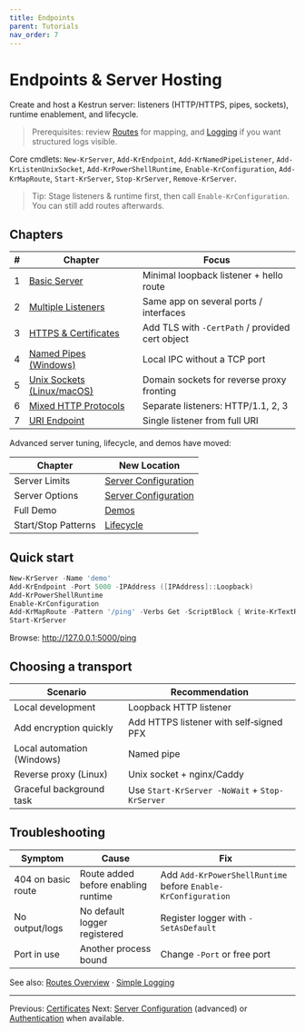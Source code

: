 ```yaml
---
title: Endpoints
parent: Tutorials
nav_order: 7
---
```


# Endpoints & Server Hosting

Create and host a Kestrun server: listeners (HTTP/HTTPS, pipes, sockets), runtime enablement, and lifecycle.

> Prerequisites: review [Routes](../2.routes/index) for mapping, and [Logging](../5.logging/1.Simple-Logging) if you want structured logs visible.

Core cmdlets:
`New-KrServer`, `Add-KrEndpoint`, `Add-KrNamedPipeListener`, `Add-KrListenUnixSocket`,
`Add-KrPowerShellRuntime`, `Enable-KrConfiguration`, `Add-KrMapRoute`, `Start-KrServer`,
`Stop-KrServer`, `Remove-KrServer`.

> Tip: Stage listeners & runtime first, then call `Enable-KrConfiguration`. You can still add routes afterwards.

## Chapters

| #   | Chapter                                         | Focus                                           |
| --- | ----------------------------------------------- | ----------------------------------------------- |
| 1   | [Basic Server](./1.Basic-Server)                | Minimal loopback listener + hello route         |
| 2   | [Multiple Listeners](./2.Multiple-Listeners)    | Same app on several ports / interfaces          |
| 3   | [HTTPS & Certificates](./3.Https)               | Add TLS with `-CertPath` / provided cert object |
| 4   | [Named Pipes (Windows)](./4.Named-Pipes)        | Local IPC without a TCP port                    |
| 5   | [Unix Sockets (Linux/macOS)](./5.Unix-Sockets)  | Domain sockets for reverse proxy fronting       |
| 6   | [Mixed HTTP Protocols](./6.Mixed-HttpProtocols) | Separate listeners: HTTP/1.1, 2, 3              |
| 7   | [URI Endpoint](./7.Uri-Endpoint)                | Single listener from full URI                   |

Advanced server tuning, lifecycle, and demos have moved:

| Chapter             | New Location                                                        |
| ------------------- | ------------------------------------------------------------------- |
| Server Limits       | [Server Configuration](../13.server-configuration/1.Server-Limits)  |
| Server Options      | [Server Configuration](../13.server-configuration/2.Server-Options) |
| Full Demo           | [Demos](../15.demos/index)                                          |
| Start/Stop Patterns | [Lifecycle](../14.lifecycle/1.Start-Stop)                           |

## Quick start

```powershell
New-KrServer -Name 'demo'
Add-KrEndpoint -Port 5000 -IPAddress ([IPAddress]::Loopback)
Add-KrPowerShellRuntime
Enable-KrConfiguration
Add-KrMapRoute -Pattern '/ping' -Verbs Get -ScriptBlock { Write-KrTextResponse 'pong' }
Start-KrServer
```

Browse: <http://127.0.0.1:5000/ping>

## Choosing a transport

| Scenario                   | Recommendation                                 |
| -------------------------- | ---------------------------------------------- |
| Local development          | Loopback HTTP listener                         |
| Add encryption quickly     | Add HTTPS listener with self‑signed PFX        |
| Local automation (Windows) | Named pipe                                     |
| Reverse proxy (Linux)      | Unix socket + nginx/Caddy                      |
| Graceful background task   | Use `Start-KrServer -NoWait` + `Stop-KrServer` |

## Troubleshooting

| Symptom            | Cause                               | Fix                                                           |
| ------------------ | ----------------------------------- | ------------------------------------------------------------- |
| 404 on basic route | Route added before enabling runtime | Add `Add-KrPowerShellRuntime` before `Enable-KrConfiguration` |
| No output/logs     | No default logger registered        | Register logger with `-SetAsDefault`                          |
| Port in use        | Another process bound               | Change `-Port` or free port                                   |

See also: [Routes Overview](../2.routes/index) · [Simple Logging](../5.logging/1.Simple-Logging)

---

Previous: [Certificates](../6.certificates/index)
Next: [Server Configuration](../13.server-configuration/index) (advanced) or [Authentication](../8.authentication/index) when available.
